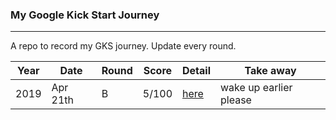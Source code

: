 ### My Google Kick Start Journey
---

A repo to record my GKS journey. Update every round.

| Year | Date | Round | Score | Detail | Take away |
| --- | --- |--- | --- | --- | --- |
| 2019 | Apr 21th | B | 5/100 | [here](/2019/roundB/result.md) | wake up earlier please |
